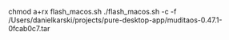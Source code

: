 chmod a+rx flash_macos.sh
./flash_macos.sh -c -f /Users/danielkarski/projects/pure-desktop-app/muditaos-0.47.1-0fcab0c7.tar

